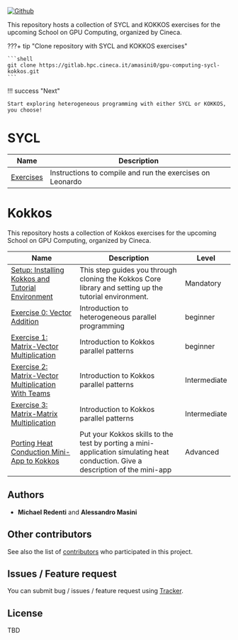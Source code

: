 [![Github](https://img.shields.io/badge/sources-github-green.svg)](https://github.com/mredenti/gpu-computing-school/)


This repository hosts a collection of SYCL and KOKKOS exercises for the upcoming School on GPU Computing, organized by Cineca.

???+ tip "Clone repository with SYCL and KOKKOS exercises"
    
    ```shell
    git clone https://gitlab.hpc.cineca.it/amasini0/gpu-computing-sycl-kokkos.git
    ```

!!! success "Next"

    Start exploring heterogeneous programming with either SYCL or KOKKOS, you choose!

# SYCL

| Name                                             | Description   |
|--------------------------------------------------|---------------|
| [Exercises](../SYCL/index.md) | Instructions to compile and run the exercises on Leonardo |

# Kokkos 

This repository hosts a collection of Kokkos exercises for the upcoming School on GPU Computing, organized by Cineca.

| Name                                             | Description   | Level |
|--------------------------------------------------|---------------|-------|
| [Setup: Installing Kokkos and Tutorial Environment](../KOKKOS/index.md) | This step guides you through cloning the Kokkos Core library and setting up the tutorial environment. | Mandatory |
| [Exercise 0: Vector Addition](../KOKKOS/vectorAdd/index.md) | Introduction to heterogeneous parallel programming | beginner |
| [Exercise 1: Matrix-Vector Multiplication](../KOKKOS/MatVecMul/index.md)   | Introduction to Kokkos parallel patterns | beginner | 
| [Exercise 2: Matrix-Vector Multiplication With Teams](../KOKKOS/MatVecMulTeam/index.md)   | Introduction to Kokkos parallel patterns | Intermediate | 
| [Exercise 3: Matrix-Matrix Multiplication](../KOKKOS/MatVecMulTeam/index.md)   | Introduction to Kokkos parallel patterns | Intermediate | 
| [Porting Heat Conduction Mini-App to Kokkos](../KOKKOS/MatMul/index.md)  | Put your Kokkos skills to the test by porting a mini-application simulating heat conduction. Give a description of the mini-app | Advanced | 

## Authors

* **Michael Redenti** and **Alessandro Masini**  

## Other contributors

See also the list of [contributors](https://github.com/mredenti/gpu-computing-schoool/graphs/contributors) who participated in this project.

## Issues / Feature request

You can submit bug / issues / feature request using [Tracker](https://github.com/mredenti/gpu-computing-school/issues).

## License

TBD





